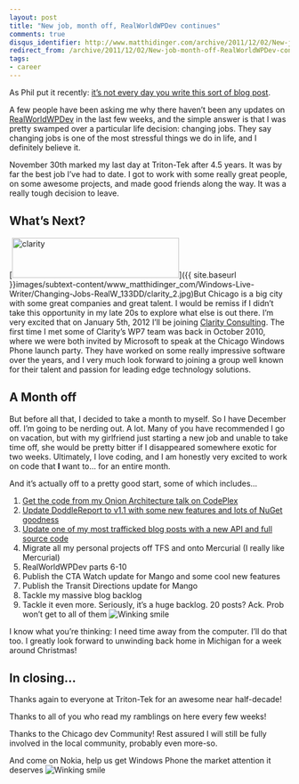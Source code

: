 ```yaml
---
layout: post
title: "New job, month off, RealWorldWPDev continues"
comments: true
disqus_identifier: http://www.matthidinger.com/archive/2011/12/02/New-job-month-off-RealWorldWPDev-continues.aspx
redirect_from: /archive/2011/12/02/New-job-month-off-RealWorldWPDev-continues.aspx/
tags: 
- career
---
```

As Phil put it recently: [it’s not every day you write this sort of blog post](http://haacked.com/archive/2011/11/28/departing-microsoft.aspx).

A few people have been asking me why there haven’t been any updates on [RealWorldWPDev](http://www.matthidinger.com/archive/2011/10/16/RealWorldWPDev-Part-1-Introduction-and-Outline.aspx) in the last few weeks, and the simple answer is that I was pretty swamped over a particular life decision: changing jobs. They say changing jobs is one of the most stressful things we do in life, and I definitely believe it.

November 30th marked my last day at Triton-Tek after 4.5 years. It was by far the best job I’ve had to date. I got to work with some really great people, on some awesome projects, and made good friends along the way. It was a really tough decision to leave.

What’s Next?
------------

[<img src="{{ site.baseurl }}images/subtext-content/www_matthidinger_com/Windows-Live-Writer/Changing-Jobs-RealW_133DD/clarity_thumb.jpg" title="clarity" alt="clarity" width="300" height="72" />]({{ site.baseurl }}images/subtext-content/www_matthidinger_com/Windows-Live-Writer/Changing-Jobs-RealW_133DD/clarity_2.jpg)But Chicago is a big city with some great companies and great talent. I would be remiss if I didn’t take this opportunity in my late 20s to explore what else is out there. I’m very excited that on January 5th, 2012 I’ll be joining [Clarity Consulting](http://www.claritycon.com/). The first time I met some of Clarity’s WP7 team was back in October 2010, where we were both invited by Microsoft to speak at the Chicago Windows Phone launch party. They have worked on some really impressive software over the years, and I very much look forward to joining a group well known for their talent and passion for leading edge technology solutions.

A Month off
-----------

But before all that, I decided to take a month to myself. So I have December off. I’m going to be nerding out. A lot. Many of you have recommended I go on vacation, but with my girlfriend just starting a new job and unable to take time off, she would be pretty bitter if I disappeared somewhere exotic for two weeks. Ultimately, I love coding, and I am honestly very excited to work on code that **I** want to… for an entire month.

And it’s actually off to a pretty good start, some of which includes…

1.  [Get the code from my Onion Architecture talk on CodePlex](http://onionarch.codeplex.com)
2.  [Update DoddleReport to v1.1 with some new features and lots of NuGet goodness](http://doddlereport.codeplex.com/)
3.  [Update one of my most trafficked blog posts with a new API and full source code](http://www.matthidinger.com/archive/2011/11/27/Writing-a-Fluent-ASP-NET-MVC-Recursive-TreeView-Helper.aspx)
4.  Migrate all my personal projects off TFS and onto Mercurial (I really like Mercurial)
5.  RealWorldWPDev parts 6-10
6.  Publish the CTA Watch update for Mango and some cool new features
7.  Publish the Transit Directions update for Mango
8.  Tackle my massive blog backlog
9.  Tackle it even more. Seriously, it’s a huge backlog. 20 posts? Ack. Prob won’t get to all of them <img src="{{ site.baseurl }}images/subtext-content/www_matthidinger_com/Windows-Live-Writer/Changing-Jobs-RealW_133DD/wlEmoticon-winkingsmile_2.png" alt="Winking smile" class="wlEmoticon wlEmoticon-winkingsmile" />

I know what you’re thinking: I need time away from the computer. I’ll do that too. I greatly look forward to unwinding back home in Michigan for a week around Christmas!

In closing…
-----------

Thanks again to everyone at Triton-Tek for an awesome near half-decade!

Thanks to all of you who read my ramblings on here every few weeks!

Thanks to the Chicago dev Community! Rest assured I will still be fully involved in the local community, probably even more-so.

And come on Nokia, help us get Windows Phone the market attention it deserves <img src="{{ site.baseurl }}images/subtext-content/www_matthidinger_com/Windows-Live-Writer/Changing-Jobs-RealW_133DD/wlEmoticon-winkingsmile_2.png" alt="Winking smile" class="wlEmoticon wlEmoticon-winkingsmile" />

 

